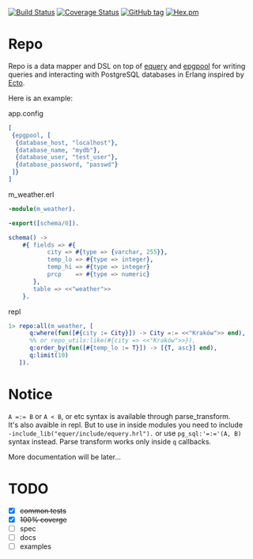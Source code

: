 [![Build Status](https://travis-ci.org/egobrain/repo.png?branch=master)](https://travis-ci.org/egobrain/repo.png?branch=master)
[![Coverage Status](https://coveralls.io/repos/github/egobrain/repo/badge.svg?branch=master)](https://coveralls.io/github/egobrain/repo?branch=master)
[![GitHub tag](https://img.shields.io/github/tag/egobrain/repo.svg)](https://github.com/egobrain/repo)
[![Hex.pm](https://img.shields.io/hexpm/v/repo.svg)](https://hex.pm/packages/repo)       

Repo
=====

Repo is a data mapper and DSL on top of [equery](https://github.com/egobrain/equery) 
and [epgpool](https://github.com/egobrain/epgpool) for writing queries and interacting with PostgreSQL databases in Erlang 
inspired by [Ecto](https://github.com/elixir-lang/ecto).

Here is an example:

app.config

```erlang
[
 {epgpool, [
  {database_host, "localhost"},
  {database_name, "mydb"},
  {database_user, "test_user"},
  {database_password, "passwd"}
 ]}
]
```

m_weather.erl

```erlang
-module(m_weather).

-export([schema/0]).

schema() ->
    #{ fields => #{
           city => #{type => {varchar, 255}},
           temp_lo => #{type => integer},
           temp_hi => #{type => integer}
           prcp    => #{type => numeric}
       },
       table => <<"weather">>
    }.
```

repl

```erlang
1> repo:all(m_weather, [
      q:where(fun([#{city := City}]) -> City =:= <<"Kraków">> end),
      %% or repo_utils:like(#{city => <<"Kraków">>}),
      q:order_by(fun([#{temp_lo := T}]) -> [{T, asc}] end),
      q:limit(10)
   ]).
```

Notice
===

```A =:= B``` or ```A < B```, or etc syntax is available through parse_transform.  
It's also avaible in repl. But to use in inside modules you need to include  
```-include_lib("equer/include/equery.hrl").``` or use ```pg_sql:'=:='(A, B)``` syntax instead.
Parse transform works only inside ```q``` callbacks.

More documentation will be later...

TODO
===

- [x] ~~common tests~~
- [x] ~~100% coverge~~
- [ ] spec
- [ ] docs
- [ ] examples
